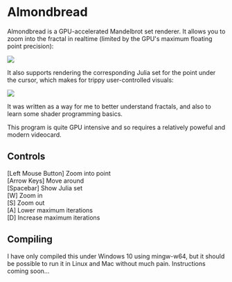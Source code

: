 # Almondbread

Almondbread is a GPU-accelerated Mandelbrot set renderer. It allows you to zoom into the fractal in realtime (limited by the GPU's maximum floating point precision):

![](res/mandelzoom_demo.webp)

It also supports rendering the corresponding Julia set for the point under the cursor, which makes for trippy user-controlled visuals:

![](res/julia_demo.webp)

It was written as a way for me to better understand fractals, and also to learn some shader programming basics.

This program is quite GPU intensive and so requires a relatively poweful and modern videocard.

## Controls
[Left Mouse Button] Zoom into point  
[Arrow Keys] Move around  
[Spacebar] Show Julia set  
[W] Zoom in  
[S] Zoom out  
[A] Lower maximum iterations  
[D] Increase maximum iterations  

## Compiling
I have only compiled this under Windows 10 using mingw-w64, but it should be possible to run it in Linux and Mac without much pain. Instructions coming soon...
